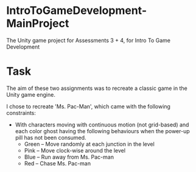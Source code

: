 # IntroToGameDevelopment-MainProject
The Unity game project for Assessments 3 + 4, for Intro To Game Development

# Task
The aim of these two assignments was to recreate a classic game in the Unity game engine.

I chose to recreate 'Ms. Pac-Man', which came with the following constraints:
*  With characters moving with continuous motion (not grid-based) and each color ghost having the following behaviours when the power-up pill has not been consumed.
   * Green – Move randomly at each junction in the level
   * Pink – Move clock-wise around the level
   * Blue – Run away from Ms. Pac-man
   * Red – Chase Ms. Pac-man
